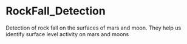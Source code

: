 # RockFall_Detection
Detection of rock fall on the surfaces of mars and moon. They help us identify surface level activity on mars and moons
